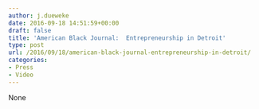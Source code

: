 ```yaml
---
author: j.dueweke
date: 2016-09-18 14:51:59+00:00
draft: false
title: 'American Black Journal:  Entrepreneurship in Detroit'
type: post
url: /2016/09/18/american-black-journal-entrepreneurship-in-detroit/
categories:
- Press
- Video
---
```


None
